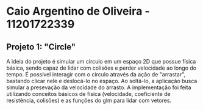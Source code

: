 # Caio Argentino de Oliveira - 11201722339

## Projeto 1: "Circle"

A ideia do projeto é simular um circulo em um espaço 2D que possue física básica,
sendo capaz de lidar com colisões e perder velocidade ao longo do tempo. É possível interagir com o circulo através da
ação de "arrastar", bastando clicar nele e deslocá-lo no espaço. Ao soltá-lo, a aplicação busca simular a presevação da
velocidade do arrasto. A implementação foi feita utilizando conceitos básicos de física (velocidade, coeficiente de
resistência, colisões) e as funções do glm para lidar com vetores.
